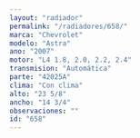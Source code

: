 ```yaml
---
layout: "radiador"
permalink: "/radiadores/658/"
marca: "Chevrolet"
modelo: "Astra"
ano: "2007"
motor: "L4 1.8, 2.0, 2.2, 2.4"
transmision: "Automática"
parte: "42025A"
clima: "Con clima"
alto: "23 5/8"
ancho: "14 3/4"
observaciones: ""
id: "658"
---
```


